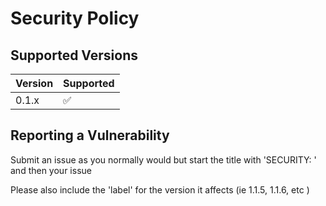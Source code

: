 # Security Policy

## Supported Versions

| Version | Supported          |
| ------- | ------------------ |
| 0.1.x   | :white_check_mark: |


## Reporting a Vulnerability

Submit an issue as you normally would but start the title with 'SECURITY: ' and then your issue

Please also include the 'label' for the version it affects (ie 1.1.5, 1.1.6, etc )
